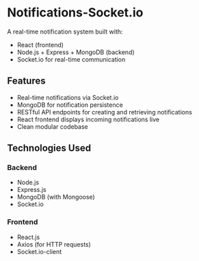 # Notifications-Socket.io

A real-time notification system built with:

- React (frontend)
- Node.js + Express + MongoDB (backend)
- Socket.io for real-time communication

## Features

- Real-time notifications via Socket.io
- MongoDB for notification persistence
- RESTful API endpoints for creating and retrieving notifications
- React frontend displays incoming notifications live
- Clean modular codebase

## Technologies Used

### Backend
- Node.js
- Express.js
- MongoDB (with Mongoose)
- Socket.io

### Frontend
- React.js
- Axios (for HTTP requests)
- Socket.io-client
